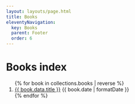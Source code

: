 ```yaml
---
layout: layouts/page.html
title: Books
eleventyNavigation:
  key: Books
  parent: Footer
  order: 6
---
```


# Books index

<ol class="stack list">
{% for book in collections.books | reverse %}
  <li>
    <a href="{{book.url}}">{{ book.data.title }}</a>
    <time dateTime="{{book.date | formatDate }}">{{ book.date | formatDate }}</time>
  </li>
{% endfor %}
</ol>
